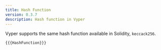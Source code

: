 ```yaml
---
title: Hash Function
version: 0.3.7
description: Hash function in Vyper
---
```


Vyper supports the same hash function available in Solidity, `keccack256`.

```vyper
{{{HashFunction}}}
```
